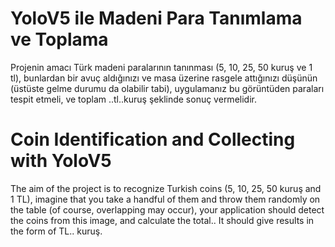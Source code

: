 # YoloV5 ile Madeni Para Tanımlama ve Toplama

Projenin amacı Türk madeni paralarının tanınması (5, 10, 25, 50 kuruş ve 1 tl), bunlardan bir avuç aldığınızı ve masa üzerine rasgele attığınızı düşünün (üstüste gelme durumu da olabilir tabi), uygulamanız bu görüntüden paraları tespit etmeli, ve toplam ..tl..kuruş şeklinde sonuç vermelidir.

# Coin Identification and Collecting with YoloV5

The aim of the project is to recognize Turkish coins (5, 10, 25, 50 kuruş and 1 TL), imagine that you take a handful of them and throw them randomly on the table (of course, overlapping may occur), your application should detect the coins from this image, and calculate the total.. It should give results in the form of TL.. kuruş.
